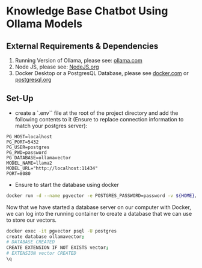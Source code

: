# Knowledge Base Chatbot Using Ollama Models

## External Requirements & Dependencies

1. Running Version of Ollama, please see: [ollama.com](https://ollama.com/)
2. Node JS, please see: [NodeJS.org](https://nodejs.org)
3. Docker Desktop or a PostgresQL Database, please see [docker.com](https://www.docker.com/) or [postgresql.org](https://postgresql.org)

## Set-Up

- create a `.env`` file at the root of the project directory and add the following contents to it (Ensure to replace connection information to match your postgres server):

```env
PG_HOST=localhost
PG_PORT=5432
PG_USER=postgres
PG_PWD=password
PG_DATABASE=ollamavector
MODEL_NAME=llama2
MODEL_URL="http://localhost:11434"
PORT=8080
```

- Ensure to start the database using docker

```bash
docker run -d --name pgvector -e POSTGRES_PASSWORD=password -v ${HOME}/pgvector/:/var/lib/postgresql/data -p 5432:5432 pgvector/pgvector:pg16
```

Now that we have started a database server on our computer with Docker, we can log into the running container to create a database that we can use to store our vectors.

```bash
docker exec -it pgvector psql -U postgres
create database ollamavector;
# DATABASE CREATED
CREATE EXTENSION IF NOT EXISTS vector;
# EXTENSION vector CREATED
\q
```
